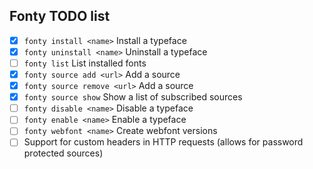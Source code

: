 Fonty TODO list
---

- [x] `fonty install <name>` Install a typeface
- [x] `fonty uninstall <name>` Uninstall a typeface
- [ ] `fonty list` List installed fonts
- [x] `fonty source add <url>` Add a source
- [x] `fonty source remove <url>` Add a source
- [x] `fonty source show` Show a list of subscribed sources
- [ ] `fonty disable <name>` Disable a typeface
- [ ] `fonty enable <name>` Enable a typeface
- [ ] `fonty webfont <name>` Create webfont versions
- [ ] Support for custom headers in HTTP requests (allows for password protected sources)
